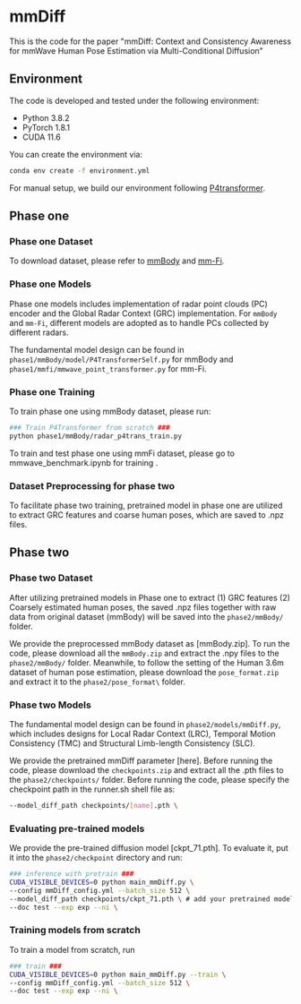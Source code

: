 # mmDiff
This is the code for the paper "mmDiff: Context and Consistency Awareness for mmWave Human Pose Estimation via Multi-Conditional Diffusion"



## Environment

The code is developed and tested under the following environment:

-   Python 3.8.2
-   PyTorch 1.8.1
-   CUDA 11.6

You can create the environment via:

```bash
conda env create -f environment.yml
```
For manual setup, we build our environment following [P4transformer](https://github.com/hehefan/P4Transformer).


## Phase one
### Phase one Dataset
To download dataset, please refer to [mmBody](https://github.com/Chen3110/mmBody) and [mm-Fi](https://github.com/ybhbingo/MMFi_dataset).

### Phase one Models
Phase one models includes implementation of radar point clouds (PC) encoder and the Global Radar Context (GRC) implementation. For `mmBody` and `mm-Fi`, different models are adopted as to handle PCs collected by different radars.

The fundamental model design can be found in `phase1/mmBody/model/P4TransformerSelf.py` for mmBody and `phase1/mmfi/mmwave_point_transformer.py` for mm-Fi.


### Phase one Training 
To train phase one using mmBody dataset, please run:
```bash
### Train P4Transformer from scratch ###
python phase1/mmBody/radar_p4trans_train.py
```

To train and test phase one using mmFi dataset, please go to mmwave_benchmark.ipynb for training .

### Dataset Preprocessing for phase two
To facilitate phase two training, pretrained model in phase one are utilized to extract GRC features and coarse human poses, which are saved to .npz files. 


## Phase two

### Phase two Dataset
After utilizing pretrained models in Phase one to extract (1) GRC features (2) Coarsely estimated human poses, the saved .npz files together with raw data from original dataset (mmBody) will be saved into the `phase2/mmBody/` folder.

We provide the preprocessed mmBody dataset as [mmBody.zip]. To run the code, please download all the `mmBody.zip` and extract the .npy files to the `phase2/mmBody/` folder. Meanwhile, to follow the setting of the Human 3.6m dataset of human pose estimation, please download the `pose_format.zip` and extract it to the `phase2/pose_format\` folder. 



### Phase two Models
The fundamental model design can be found in `phase2/models/mmDiff.py`, which includes designs for Local Radar Context (LRC), Temporal Motion Consistency (TMC) and Structural Limb-length Consistency (SLC).
 
We provide the pretrained mmDiff parameter [here]. Before running the code, please download the `checkpoints.zip` and extract all the .pth files to the `phase2/checkpoints/` folder. Before running the code, please specify the checkpoint path in the runner.sh shell file as: 
```bash
--model_diff_path checkpoints/[name].pth \
```


### Evaluating pre-trained models

We provide the pre-trained diffusion model [ckpt_71.pth]. To evaluate it, put it into the `phase2/checkpoint` directory and run:

```bash
### inference with pretrain ###
CUDA_VISIBLE_DEVICES=0 python main_mmDiff.py \
--config mmDiff_config.yml --batch_size 512 \
--model_diff_path checkpoints/ckpt_71.pth \ # add your pretrained model
--doc test --exp exp --ni \
```

### Training models from scratch
To train a model from scratch, run

```bash
### train ###
CUDA_VISIBLE_DEVICES=0 python main_mmDiff.py --train \
--config mmDiff_config.yml --batch_size 512 \
--doc test --exp exp --ni \
```
